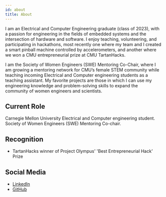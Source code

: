 ```yaml
---
id: about
title: About
---
```

I am an Electrical and Computer Engineering graduate (class of 2023), with a passion for engineering in the fields of embedded systems and the intersection of hardware and software. I enjoy teaching, volunteering, and participating in hackathons, most recently one where my team and I created a smart pinball machine controlled by accelerometers, and another where we won a CMU entrepreneurial prize at CMU TartanHacks. 

I am the Society of Women Engineers (SWE) Mentoring Co-Chair, where I am growing a mentoring network for CMU’s female STEM community while teaching incoming Electrical and Computer engineering students as a teaching assistant. My favorite projects are those in which I can use my engineering knowledge and problem-solving skills to expand the community of women engineers and scientists. 


## Current Role

Carnegie Mellon University Electrical and Computer engineering student. Society of Women Engineers (SWE) Mentoring Co-chair.

## Recognition

- TartanHacks winner of Project Olympus' 'Best Entrepreneurial Hack' Prize

## Social Media

- [LinkedIn](https://www.linkedin.com/in/sophia-a-li/)
- [GitHub](https://github.com/sophialiCMU)
